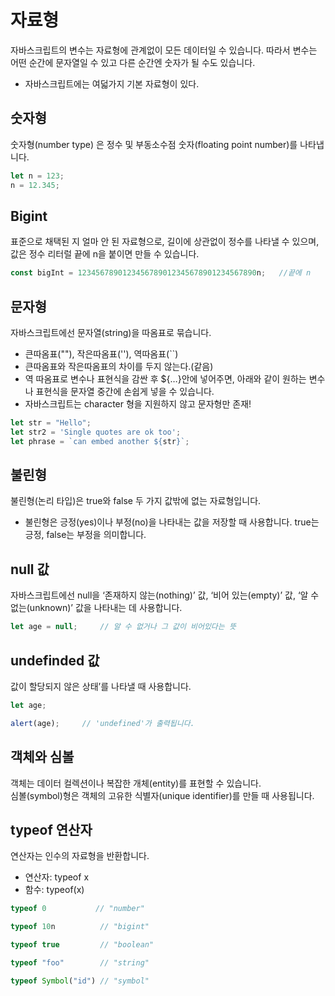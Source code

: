 # 자료형
자바스크립트의 변수는 자료형에 관계없이 모든 데이터일 수 있습니다. 따라서 변수는 어떤 순간에 문자열일 수 있고 다른 순간엔 숫자가 될 수도 있습니다.
- 자바스크립트에는 여덟가지 기본 자료형이 있다.

## 숫자형
숫자형(number type) 은 정수 및 부동소수점 숫자(floating point number)를 나타냅니다.
```js
let n = 123;
n = 12.345;
```

## Bigint
표준으로 채택된 지 얼마 안 된 자료형으로, 길이에 상관없이 정수를 나타낼 수 있으며, 값은 정수 리터럴 끝에 n을 붙이면 만들 수 있습니다.
```js
const bigInt = 1234567890123456789012345678901234567890n;   //끝에 n
```

## 문자형
자바스크립트에선 문자열(string)을 따옴표로 묶습니다.
- 큰따옴표(""), 작은따옴표(''), 역따옴표(``) 
- 큰따옴표와 작은따옴표의 차이를 두지 않는다.(같음)
- 역 따옴표로 변수나 표현식을 감싼 후 ${…}안에 넣어주면, 아래와 같이 원하는 변수나 표현식을 문자열 중간에 손쉽게 넣을 수 있습니다.
- 자바스크립트는 character 형을 지원하지 않고 문자형만 존재!
```js
let str = "Hello";
let str2 = 'Single quotes are ok too';
let phrase = `can embed another ${str}`;
```

## 불린형
불린형(논리 타입)은 true와 false 두 가지 값밖에 없는 자료형입니다.
 - 불린형은 긍정(yes)이나 부정(no)을 나타내는 값을 저장할 때 사용합니다. true는 긍정, false는 부정을 의미합니다.

## null 값
자바스크립트에선 null을 ‘존재하지 않는(nothing)’ 값, ‘비어 있는(empty)’ 값, ‘알 수 없는(unknown)’ 값을 나타내는 데 사용합니다.
```js
let age = null;     // 알 수 없거나 그 값이 비어있다는 뜻
```

## undefinded 값
값이 할당되지 않은 상태’를 나타낼 때 사용합니다.
```js
let age;

alert(age);     // 'undefined'가 출력됩니다.
```

## 객체와 심볼
객체는 데이터 컬렉션이나 복잡한 개체(entity)를 표현할 수 있습니다.<br>
심볼(symbol)형은 객체의 고유한 식별자(unique identifier)를 만들 때 사용됩니다.

## typeof 연산자
연산자는 인수의 자료형을 반환합니다.
 - 연산자: typeof x
 - 함수: typeof(x)
 ```js
 typeof 0           // "number"

typeof 10n          // "bigint"

typeof true         // "boolean"

typeof "foo"        // "string"

typeof Symbol("id") // "symbol"
 ```

 